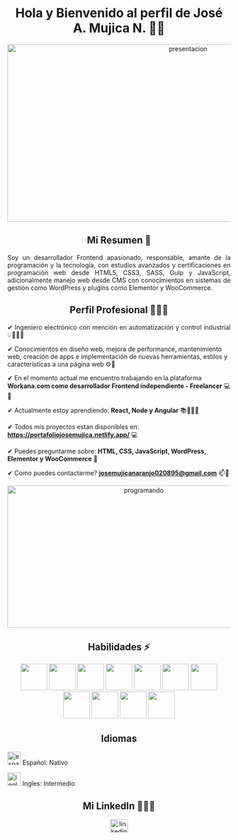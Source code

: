 <h1 align="center">Hola y Bienvenido al perfil de José A. Mujica N. 👋🏼</h1>
<p align="center">
  <img width="800" height="400" src="https://user-images.githubusercontent.com/123973821/225440600-688dda00-c3c9-4767-930f-37fdc767ed85.jpg" alt="presentacion"/>
</p>



<h2 align="center">Mi Resumen 📝</h2>
<p align="justify">Soy un desarrollador Frontend apasionado, responsable, amante de la programación y la tecnología, con estudios avanzados y certificaciones en programación web desde HTML5, CSS3, SASS, Gulp y JavaScript, adicionalmente manejo web desde CMS con conocimientos en sistemas de gestión como WordPress y plugins como Elementor y WooCommerce.</p>



<h2 align="center">Perfil Profesional 👨🏼‍🎓</h2>
<p align="justify">  
✔ Ingeniero electrónico con mención en automatización y control industrial 💡👷🏼‍♂️

✔ Conocimientos en diseño web, mejora de performance, mantenimiento web, creación de apps e implementación de nuevas herramientas, estilos y 
  características a una página web ⚙🔧
    
✔ En el momento actual me encuentro trabajando en la plataforma **Workana.com como desarrollador Frontend independiente - Freelancer** 💻📱
    
✔ Actualmente estoy aprendiendo: **React, Node y Angular** 📚👨🏼‍🏫

✔ Todos mis proyectos estan disponibles en: **https://portafoliojosemujica.netlify.app/** 💻

✔ Puedes preguntarme sobre: **HTML, CSS, JavaScript, WordPress, Elementor y WooCommerce** 💬

✔ Como puedes contactarme? **josemujicanaranjo020895@gmail.com** 📫📧
</p>
<p align="center">
<img width="600" height="320" src= "https://user-images.githubusercontent.com/123973821/225428640-704c8498-f491-43a3-ac96-87fca125d083.gif" alt="programando"/>
</p>


<h2 align="center">Habilidades ⚡</h2>
<p align="center">
  <img width="60" height="60" src="https://github.com/josemujica00/josemujica00/assets/123973821/23ffe9af-2758-4110-a742-c8f858492de8">
  <img width="60" height="60" src="https://github.com/josemujica00/josemujica00/assets/123973821/01415e2d-6095-4ef4-8a3d-391d763ade8f">
  <img width="60" height="60" src="https://github.com/josemujica00/josemujica00/assets/123973821/37c0e326-8904-4340-9361-411bff1cafcb">
  <img width="60" height="60" src="https://github.com/josemujica00/josemujica00/assets/123973821/98e48764-bedf-46cc-86e4-4bff53e00360">
  <img width="60" height="60" src="https://github.com/josemujica00/josemujica00/assets/123973821/94e7def1-46f5-43ec-a7c6-a74311495f9e">
  <img width="60" height="60" src="https://github.com/josemujica00/josemujica00/assets/123973821/2e7b8965-b656-41f2-8299-a3c976bd0132">
  <img width="60" height="60" src="https://github.com/josemujica00/josemujica00/assets/123973821/23bded3c-bda1-4cb0-b324-db4edad18b8e">
  <img width="60" height="60" src="https://github.com/josemujica00/josemujica00/assets/123973821/e26f884e-9f35-4480-9430-f5621ae7c97c">
  <img width="60" height="60" src="https://github.com/josemujica00/josemujica00/assets/123973821/cdc2a462-4960-4c5d-99a1-d839ee65fca4">
  <img width="60" height="60" src="https://github.com/josemujica00/josemujica00/assets/123973821/d76edac9-3ced-44b9-a74c-c8e954371a66">
  <img width="60" height="60" src="https://github.com/josemujica00/josemujica00/assets/123973821/17f93c59-de9d-49aa-a713-840fab0e612a">
</p>

  
  
<h2 align="center">Idiomas</h2>
<p><img width="30" height="30" src="https://user-images.githubusercontent.com/123973821/225727373-0058722c-5be4-44d5-83b6-caa7f8127a0f.png" alt="español"/> Español: Nativo</p>
<p><img width="30" height="30" src="https://user-images.githubusercontent.com/123973821/225678821-bdfe8647-cf76-46a6-9dcd-c03b30d1011d.png" alt="ingles"/> Ingles: Intermedio</p>



<h2 align="center">Mi LinkedIn 👦🏼🔎</h2>
<p align="center">
<a href="https://www.linkedin.com/in/jose-angel-mujica-naranjo-38321a17b/" target="blank"><img align="center" src="https://raw.githubusercontent.com/rahuldkjain/github-profile-readme-generator/master/src/images/icons/Social/linked-in-alt.svg" alt="linkedin" height="30" width="40" /></a>
</p>
